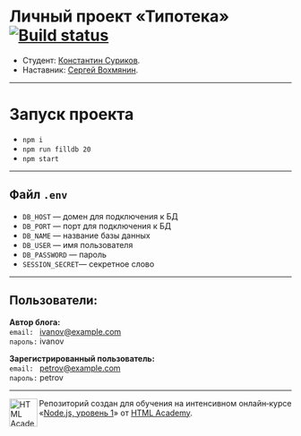 # Личный проект «Типотека» [![Build status][travis-image]][travis-url]

* Студент: [Константин Суриков](https://up.htmlacademy.ru/nodejs/3/user/598165).
* Наставник: [Сергей Вохмянин](https://htmlacademy.ru/profile/id530823).

---

# Запуск проекта

- `npm i`
- `npm run filldb 20`
- `npm start`

---

## Файл `.env`

- `DB_HOST` — домен для подключения к БД
- `DB_PORT` — порт для подключения к БД
- `DB_NAME` — название базы данных
- `DB_USER` — имя пользователя
- `DB_PASSWORD` — пароль
- `SESSION_SECRET`— секретное слово

---

## Пользователи:

**Автор блога:**  
`email: ` ivanov@example.com  
`пароль:` ivanov

**Зарегистрированный пользователь:**  
`email: ` petrov@example.com  
`пароль:` petrov

---

<a href="https://htmlacademy.ru/intensive/ecmascript"><img align="left" width="50" height="50" title="HTML Academy" src="https://up.htmlacademy.ru/static/img/intensive/ecmascript/logo-for-github.svg"></a>

Репозиторий создан для обучения на интенсивном онлайн‑курсе
«[Node.js, уровень 1](https://htmlacademy.ru/intensive/nodejs)» от [HTML Academy](https://htmlacademy.ru).

[travis-image]: https://travis-ci.com/htmlacademy-nodejs/598165-typoteka-3.svg?branch=master

[travis-url]: https://travis-ci.com/htmlacademy-nodejs/598165-typoteka-3
